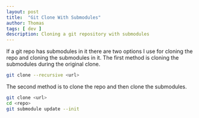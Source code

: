 ```yaml
---
layout: post
title:  "Git Clone With Submodules"
author: Thomas
tags: [ dev ]
description: Cloning a git repository with submodules
---
```


If a git repo has submodules in it there are two options I use for cloning the repo and cloning the submodules in it. The first method is cloning the submodules during the original clone.
```bash
git clone --recursive <url>
```

The second method is to clone the repo and then clone the submodules.
```bash
git clone <url>
cd <repo>
git submodule update --init
```